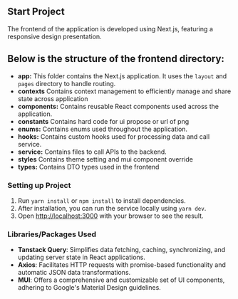 ## Start Project

The frontend of the application is developed using Next.js, featuring a responsive design presentation.

## Below is the structure of the frontend directory:

-   **app:** This folder contains the Next.js application. It uses the `layout` and `pages` directory to handle routing.
-   **contexts** Contains context management to efficiently manage and share state across application
-   **components:** Contains reusable React components used across the application.
-   **constants** Contains hard code for ui propose or url of png
-   **enums:** Contains enums used throughout the application.
-   **hooks:** Contains custom hooks used for processing data and call service.
-   **service:** Contains files to call APIs to the backend.
-   **styles** Contains theme setting and mui component override
-   **types:** Contains DTO types used in the frontend

### Setting up Project

1. Run `yarn install` or `npm install` to install dependencies.
2. After installation, you can run the service locally using `yarn dev`.
3. Open [http://localhost:3000](http://localhost:3000) with your browser to see the result.

### Libraries/Packages Used

-   **Tanstack Query**: Simplifies data fetching, caching, synchronizing, and updating server state in React applications.
-   **Axios**: Facilitates HTTP requests with promise-based functionality and automatic JSON data transformations.
-   **MUI**: Offers a comprehensive and customizable set of UI components, adhering to Google's Material Design guidelines.
